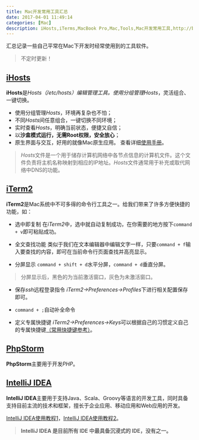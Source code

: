 ```yaml
---
title: Mac开发常用工具汇总
date: 2017-04-01 11:49:14
categories: [Mac]
description: iHosts,iTerms,MacBook Pro,Mac,Tools,Mac开发常用工具,http://blog.wuzhiwei.cn,http://wuzhiwei.cn
---
```

汇总记录一些自己平常在Mac下开发时经常使用到的工具软件。

> 不定时更新！

## [iHosts](https://toolinbox.net/iHosts/)

**iHosts**是*Hosts（/etc/hosts）*编辑管理工具。使用分组管理*Hosts*，灵活组合、一键切换。
- 使用分组管理*Hosts*，环境再复杂也不怕；
- 不同*Hosts*间任意组合，一键切换不同环境；
- 实时查看*Hosts*，明确当前状态，便捷又自信；
- 以**沙盒模式运行，无需Root权限，安全放心**；
- 原生界面与交互，好用的就像Mac原生应用。
查看详细[使用手册](https://h.ihosts.toolinbox.net/cn/)。
> *Hosts*文件是一个用于储存计算机网络中各节点信息的计算机文件。这个文件负责将主机名称映射到相应的IP地址。*Hosts*文件通常用于补充或取代网络中DNS的功能。

## [iTerm2](http://www.iterm2.com/)

**iTerm2**是Mac系统中不可多得的命令行工具之一。给我们带来了许多方便快捷的功能，如：

- 选中即复制
在*iTerm2*中，选中就自动复制成功，在你需要的地方按下`command + v`即可粘贴成功。

- 全文查找功能
类似于我们在文本编辑器中编辑文字一样，只要`command + f`输入要查找的内容，即可在当前命令行页面查找并高亮显示。

- 分屏显示
`command + shift + d`水平分屏，`command + d`垂直分屏。

> 分屏显示后，黑色的为当前激活窗口，灰色为未激活窗口。

- 保存*ssh*远程登录指令
*iTerm2->Preferences->Profiles*下进行相关配置保存即可。

- `command + ;`自动补全命令

- 定义专属快捷键
*iTerm2->Preferences->Keys*可以根据自己的习惯定义自己的专属快捷键[（常用快捷键参考）](/2017/04/25/iterm2-shortcut-key.html)。

## [PhpStorm](https://www.jetbrains.com/phpstorm/)
**PhpStorm**主要用于开发*PHP*。

## [IntelliJ IDEA](https://www.jetbrains.com/idea/)
**IntelliJ IDEA**主要用于支持Java、Scala、Groovy等语言的开发工具，同时具备支持目前主流的技术和框架，擅长于企业应用、移动应用和Web应用的开发。

[IntelliJ IDEA使用教程1](http://www.phperz.com/special/83.html)，[IntelliJ IDEA使用教程2](http://wiki.jikexueyuan.com/project/intellij-idea-tutorial/)。

>**IntelliJ IDEA 是目前所有 IDE 中最具备沉浸式的 IDE，没有之一。**
